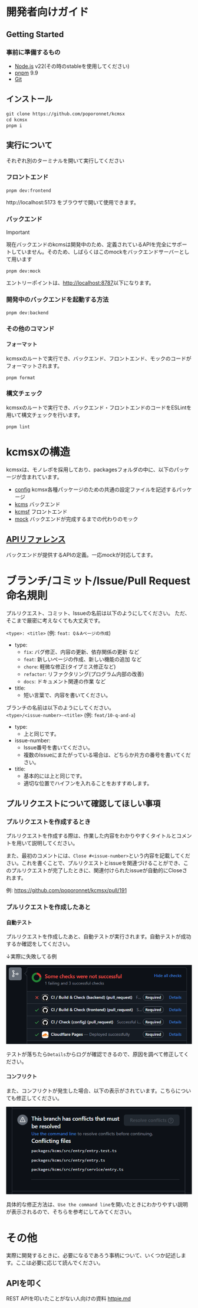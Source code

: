 # 開発者向けガイド
## Getting Started
### 事前に準備するもの
- [Node.js](https://nodejs.org/en/) v22(その時のstableを使用してください)
- [pnpm](https://pnpm.io/ja/) 9.9
- [Git](https://git-scm.com/downloads)

## インストール
```
git clone https://github.com/poporonnet/kcmsx
cd kcmsx
pnpm i
```

## 実行について
それぞれ別のターミナルを開いて実行してください

### フロントエンド
```
pnpm dev:frontend
```
http://localhost:5173 をブラウザで開いて使用できます。

### バックエンド

> [!IMPORTANT]
> 現在バックエンドのkcmsは開発中のため、定義されているAPIを完全にサポートしていません。そのため、しばらくはこのmockをバックエンドサーバーとして用います

```
pnpm dev:mock
```
エントリーポイントは、[http://localhost:8787](https://localhost:8787)以下になります。

### 開発中のバックエンドを起動する方法
```
pnpm dev:backend
```

### その他のコマンド
#### フォーマット
kcmsxのルートで実行でき、バックエンド、フロントエンド、モックのコードがフォーマットされます。
```
pnpm format
```

### 構文チェック
kcmsxのルートで実行でき、バックエンド・フロントエンドのコードをESLintを用いて構文チェックを行います。
```
pnpm lint
```

# kcmsxの構造
kcmsxは、モノレポを採用しており、packagesフォルダの中に、以下のパッケージが含まれています。
- [config](./packages/config/) kcmsx各種パッケージのための共通の設定ファイルを記述するパッケージ
- [kcms](./packages/kcms/) バックエンド
- [kcmsf](./packages/kcmsf/) フロントエンド
- [mock](./packages/mock/) バックエンドが完成するまでの代わりのモック

## [APIリファレンス](./api.md)
バックエンドが提供するAPIの定義。一応mockが対応してます。


# ブランチ/コミット/Issue/Pull Request命名規則
プルリクエスト、コミット、Issueの名前は以下のようにしてください。
ただ、そこまで厳密に考えなくても大丈夫です。

`<type>: <title>` (例: `feat: Q＆Aページの作成`)  
- type:
  - `fix`: バグ修正、内容の更新、依存関係の更新 など
  - `feat`: 新しいページの作成、新しい機能の追加 など
  - `chore`: 軽微な修正(タイプミス修正など)
  - `refactor`: リファクタリング(プログラム内部の改善)
  - `docs`: ドキュメント関連の作業 など
- title:
  - 短い言葉で、内容を書いてください。

ブランチの名前は以下のようにしてください。  
`<type>/<issue-number>-<title>` (例: `feat/10-q-and-a`)
- type:
  - 上と同じです。
- issue-number:
  - Issue番号を書いてください。
  - 複数のIssueにまたがっている場合は、どちらか片方の番号を書いてください。
- title:
  - 基本的には上と同じです。
  - 適切な位置でハイフンを入れることをおすすめします。

## プルリクエストについて確認してほしい事項
### プルリクエストを作成するとき
プルリクエストを作成する際は、作業した内容をわかりやすくタイトルとコメントを用いて説明してください。

また、最初のコメントには、`Close #<issue-number>`という内容を記載してください。これを書くことで、プルリクエストとissueを関連づけることができ、このプルリクエストが完了したときに、関連付けられたissueが自動的にCloseされます。

例: https://github.com/poporonnet/kcmsx/pull/191

### プルリクエストを作成したあと
#### 自動テスト
プルリクエストを作成したあと、自動テストが実行されます。自動テストが成功するか確認をしてください。

↓実際に失敗してる例

![自動テストが失敗した例](./gh-action-test.png)

テストが落ちたら`Details`からログが確認できるので、原因を調べて修正してください。
#### コンフリクト
また、コンフリクトが発生した場合、以下の表示がされています。こちらについても修正してください。

![コンフリクトが発生したときの表示](./conflict.png)

具体的な修正方法は、`Use the command line`を開いたときにわかりやすい説明が表示されるので、そちらを参考にしてみてください。

# その他
実際に開発するときに、必要になるであろう事柄について、いくつか記述します。ここは必要に応じて読んでください。

## APIを叩く
REST APIを叩いたことがない人向けの資料
[httpie.md](./httpie.md)
